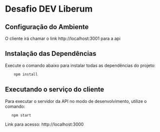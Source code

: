 # Desafio DEV Liberum

## Configuração do Ambiente

O cliente irá chamar o link http://localhost:3001 para a api

## Instalação das Dependências

Execute o comando abaixo para instalar todas as dependências do projeto:

```bash
    npm install
```

## Executando o serviço do cliente

Para executar o servidor da API no modo de desenvolvimento, utilize o comando:

```bash
   npm start
```

Link para acesso: http://localhost:3000

